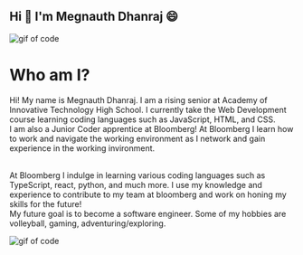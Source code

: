 ## Hi 👋 I'm Megnauth Dhanraj 😄

<img src='https://media0.giphy.com/media/v1.Y2lkPTc5MGI3NjExbzB6M2VrNnp0eGN4b3I2cWttdW11amRsNzRyeG1pOW45MXU4Y3kxdCZlcD12MV9pbnRlcm5hbF9naWZfYnlfaWQmY3Q9Zw/CuuSHzuc0O166MRfjt/giphy.webp' alt="gif of code"/>
<h1>Who am I?</h1>
<p>Hi! My name is Megnauth Dhanraj. I am a rising senior at Academy of Innovative Technology High School. 
  I currently take the Web Development course learning coding languages such as JavaScript, HTML, and CSS.<br> I am also
a Junior Coder apprentice at Bloomberg! At Bloomberg I learn how to work and navigate the working environment as I network and gain experience
in the working invironment.</p></br>
At Bloomberg I indulge in learning various coding languages such as TypeScript, react, python, and much more.
I use my knowledge and experience to contribute to my team at bloomberg and work on honing my skills for the future!
<br> My future goal is to become a software engineer.
Some of my hobbies are volleyball, gaming, adventuring/exploring.</br></p>
<img src='https://media2.giphy.com/media/v1.Y2lkPTc5MGI3NjExYTBtcDAxc3g1aDhjejgwem8za3NpOHo1YXpmYjAxN3h3NmQ4OHh4ayZlcD12MV9pbnRlcm5hbF9naWZfYnlfaWQmY3Q9Zw/zOvBKUUEERdNm/200.webp' alt="gif of code"/>
